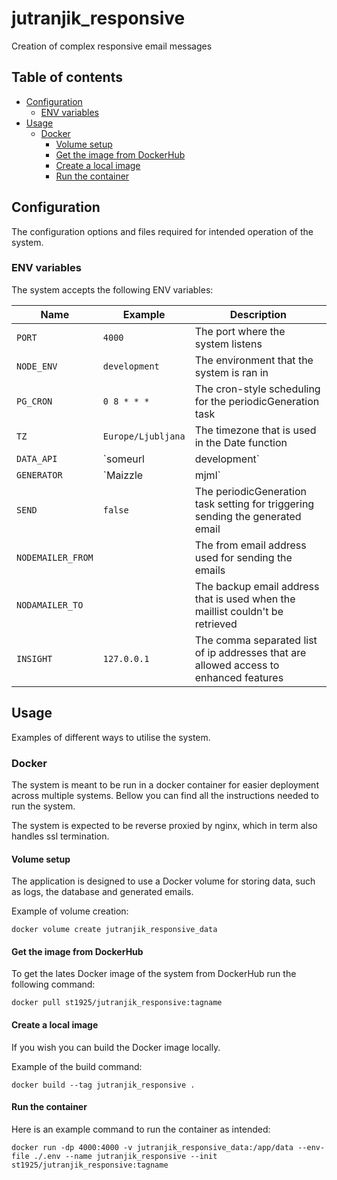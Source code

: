 # jutranjik_responsive
Creation of complex responsive email messages

## Table of contents

* [Configuration](#configuration)
  * [ENV variables](#env-variables)
* [Usage](#usage)
  * [Docker](#docker)
    * [Volume setup](#volume-setup)
    * [Get the image from DockerHub](#get-the-image-from-dockerhub)
    * [Create a local image](#create-a-local-image)
    * [Run the container](#run-the-container)

## Configuration

The configuration options and files required for intended operation of the system.

### ENV variables

The system accepts the following ENV variables:

| Name              | Example             | Description             |
| ----------------- | ------------------- | ----------------------- |
| `PORT`            | `4000`              | The port where the system listens |
| `NODE_ENV`        | `development`       | The environment that the system is ran in |
| `PG_CRON`         | `0 8 * * *`         | The cron-style scheduling for the periodicGeneration task |
| `TZ`              | `Europe/Ljubljana`  | The timezone that is used in the Date function |
| `DATA_API`        | `someurl | development` | The url of the news data api or the value development, to use predefined data for testing |
| `GENERATOR`       | `Maizzle | mjml`    | The generator used by the periodicGeneration task
| `SEND`            | `false`             | The periodicGeneration task setting for triggering sending the generated email
| `NODEMAILER_FROM` |                     | The from email address used for sending the emails
| `NODAMAILER_TO`   |                     | The backup email address that is used when the maillist couldn't be retrieved
| `INSIGHT`         | `127.0.0.1`         | The comma separated list of ip addresses that are allowed access to enhanced features


## Usage

Examples of different ways to utilise the system.

### Docker

The system is meant to be run in a docker container for easier deployment across multiple systems. Bellow you can find all the instructions needed to run the system.

The system is expected to be reverse proxied by nginx, which in term also handles ssl termination.

#### **Volume setup**

The application is designed to use a Docker volume for storing data, such as logs, the database and generated emails.

Example of volume creation:

```
docker volume create jutranjik_responsive_data
```

#### **Get the image from DockerHub**

To get the lates Docker image of the system from DockerHub run the following command:

```
docker pull st1925/jutranjik_responsive:tagname
```

#### **Create a local image**

If you wish you can build the Docker image locally.

Example of the build command:

```
docker build --tag jutranjik_responsive .
```

#### **Run the container**

Here is an example command to run the container as intended:

```
docker run -dp 4000:4000 -v jutranjik_responsive_data:/app/data --env-file ./.env --name jutranjik_responsive --init st1925/jutranjik_responsive:tagname
```

